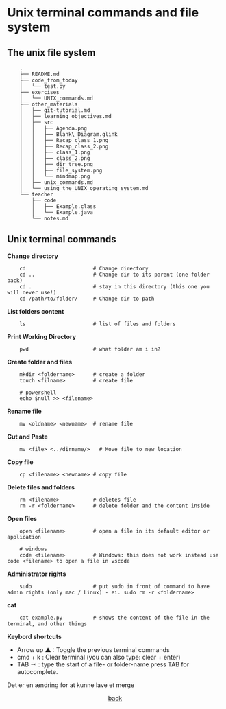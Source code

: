 <!-- JS use if these pages are used as githubpages. can be deleted if used elsewhere -->
<script src="https://code.jquery.com/jquery-3.2.1.min.js"></script>
<script src="../script.js"></script>


# Unix terminal commands and file system

## The unix file system

````
    .
    ├── README.md
    ├── code_from_today
    │   └── test.py
    ├── exercises
    │   └── UNIX_commands.md
    ├── other_materials
    │   ├── git-tutorial.md
    │   ├── learning_objectives.md
    │   ├── src
    │   │   ├── Agenda.png
    │   │   ├── Blank\ Diagram.glink
    │   │   ├── Recap_class_1.png
    │   │   ├── Recap_class_2.png
    │   │   ├── class_1.png
    │   │   ├── class_2.png
    │   │   ├── dir_tree.png
    │   │   ├── file_system.png
    │   │   └── mindmap.png
    │   ├── unix_commands.md
    │   └── using_the_UNIX_operating_system.md
    └── teacher
        ├── code
        │   ├── Example.class
        │   └── Example.java
        └── notes.md
````

## Unix terminal commands


**Change directory**

````
    cd                      # Change directory
    cd ..                   # Change dir to its parent (one folder back)
    cd .                    # stay in this directory (this one you will never use!)
    cd /path/to/folder/     # Change dir to path
````

**List folders content**
````
    ls                      # list of files and folders
````

**Print Working Directory**
````
    pwd                     # what folder am i in?
````

**Create folder and files**
````
    mkdir <foldername>      # create a folder
    touch <filname>         # create file

    # powershell
    echo $null >> <filename>
````


**Rename file**
````
    mv <oldname> <newname>  # rename file
````

**Cut and Paste**
````
    mv <file> <../dirname/>   # Move file to new location
````

**Copy file**
````
    cp <filename> <newname> # copy file 
````
**Delete files and folders**
````
    rm <filename>           # deletes file
    rm -r <foldername>      # delete folder and the content inside
````

**Open files**
````
    open <filename>         # open a file in its default editor or application
    
    # windows
    code <filename>         # Windows: this does not work instead use code <filename> to open a file in vscode    

````
**Administrator rights**
````
    sudo                    # put sudo in front of command to have admin rights (only mac / Linux) - ei. sudo rm -r <foldername>
````

**cat**
````
    cat example.py          # shows the content of the file in the terminal, and other things
````


**Keybord shortcuts**
* Arrow up ▲ : Toggle the previous terminal commands
* cmd + k : Clear terminal (you can also type: clear + enter)
* TAB ⇥ : type the start of a file- or folder-name press TAB for autocomplete.

Det er en ændring for at kunne lave et merge

<div align="center">
<a href="/../../../Lesson_01_introduction_to_python_and_python_strings/blob/master/README.md">back</a> 
</div>
